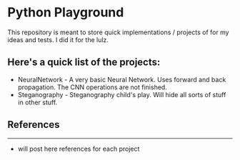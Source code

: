 # Python Playground

This repository is meant to store quick implementations / projects of for my ideas and tests. 
I did it for the lulz.

## Here's a quick list of the projects:
* NeuralNetwork - A very basic Neural Network. Uses forward and back propagation. The CNN operations are not finished.
* Steganography - Steganography child's play. Will hide all sorts of stuff in other stuff.



## References
--------------------------------------
- will post here references for each project
